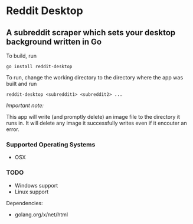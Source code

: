 # Reddit Desktop

A subreddit scraper which sets your desktop background
written in Go
---

To build, run

`go install reddit-desktop`

To run, change the working directory to the directory
where the app was built and run

`reddit-desktop <subreddit1> <subreddit2> ...`

*Important note:*

This app will write (and promptly delete) an image file to
the directory it runs in. It will delete any image it successfully writes even if it encouter an error.

### Supported Operating Systems
- OSX

### TODO
- Windows support
- Linux support

Dependencies:
- golang.org/x/net/html
